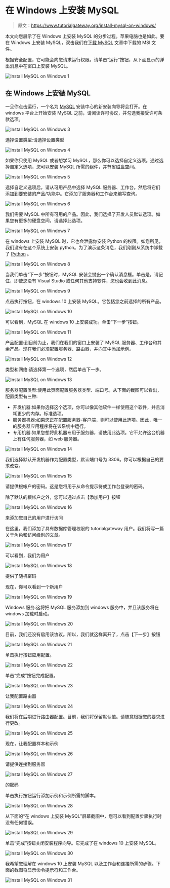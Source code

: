 # 在 Windows 上安装 MySQL

> 原文：<https://www.tutorialgateway.org/install-mysql-on-windows/>

本文向您展示了在 Windows 上安装 MySQL 的分步过程。苹果电脑也是如此。要在 Windows 上安装 MySQL，双击我们在[下载 MySQL](https://www.tutorialgateway.org/how-to-download-mysql/) 文章中下载的 MSI 文件。

根据安全配置，它可能会向您请求运行权限。请单击“运行”按钮，从下面显示的弹出消息中在窗口上安装 MySQL。

![Install MySQL on Windows 1](img/9ffd9915b753f5bde9b74ba2dfa5466b.png)

## 在 Windows 上安装 MySQL

一旦你点击运行，一个名为 [MySQL](https://www.tutorialgateway.org/mysql-tutorial/) 安装中心的新安装向导将会打开。在 windows 平台上开始安装 MySQL 之前，请阅读许可协议，并勾选我接受许可条款选项。

![Install MySQL on Windows 3](img/cca604f343b9ba457ff0d4bbe9ebe570.png)

选择设置类型:请选择设置类型

![Install MySQL on Windows 4](img/70a9b7ce3968b25e71b36311340bdf09.png)

如果你只使用 MySQL 或者想学习 MySQL，那么你可以选择自定义选项。通过选择自定义选项，您可以安装 MySQL 所需的组件，并节省磁盘空间。

![Install MySQL on Windows 5](img/12fe66faf73579371576922e1cf707b0.png)

选择自定义选项后，请从可用产品中选择 MySQL 服务器、工作台。然后将它们添加到要安装的产品/功能中。它添加了服务器和工作台来编写查询。

![Install MySQL on Windows 6](img/bf1ae0152dc453e5e609358da4b5dbd7.png)

我们需要 MySQL 中所有可用的产品。因此，我们选择了开发人员默认选项。如果您有更多的硬盘空间，请选择此选项。

![Install MySQL on Windows 7](img/8d2778212b8aea4c83350db213b90981.png)

在 windows 上安装 MySQL 时，它也会泄露你安装 Python 的权限。如您所见，我们没有在这个系统上安装 python。为了演示这条消息，我们刚刚从系统中卸载了 [Python](https://www.tutorialgateway.org/python-tutorial/) 。

![Install MySQL on Windows 8](img/291ee02ca745c27d869493fd98923702.png)

当我们单击“下一步”按钮时，MySQL 安装会抛出一个确认消息框。单击是。请记住，即使您没有 Visual Studio 或任何其他支持软件，您也会收到此消息。

![Install MySQL on Windows 9](img/eb16d3d7b18f8d24c26046a920926637.png)

点击执行按钮，在 windows 10 上安装 MySQL。它包括您之前选择的所有产品。

![Install MySQL on Windows 10](img/4f585d5a94fcda19b3172f5255e7b168.png)

可以看到，MySQL 在 windows 10 上安装成功。单击“下一步”按钮。

![Install MySQL on Windows 11](img/097e9755424cbd9e32049ebf95d8aac4.png)

产品配置:到目前为止，我们在我们的窗口上安装了 MySQL 服务器、工作台和其余产品。现在我们必须配置服务器、路由器，并向其中添加示例。

![Install MySQL on Windows 12](img/ca5af9cbbff8571dcad130762ce363bc.png)

类型和网络:请选择第一个选项，然后单击下一步。

![Install MySQL on Windows 13](img/ec472d4ce57e6c57d5eb117cc103ab74.png)

服务器配置类型:使用此页面配置服务器类型、端口号。从下面的截图可以看出，配置类型有三种:

*   开发机器:如果你选择这个选项，你可以像其他软件一样使用这个软件，并且消耗更少的内存。标准选项。
*   服务器机器:如果您正在配置服务器-客户端，则可以使用此选项。因此，唯一的服务器应用程序将在该系统中运行。
*   专用机器:如果您想将此机器专用于服务器，请使用此选项。它不允许这台机器上有任何服务器，如 web 服务器。

![Install MySQL on Windows 14](img/d79e2a807362c083f085d15f8a1b9a24.png)

我们选择默认开发机器作为配置类型，默认端口号为 3306。你可以根据自己的要求改变。

![Install MySQL on Windows 15](img/35d20949e57922e595b6572b671f9796.png)

请提供根帐户的密码。这是您将用于从命令提示符或工作台登录的密码。

除了默认的根帐户之外，您可以通过点击【添加用户】按钮

![Install MySQL on Windows 16](img/51c6555352db2530350f31b4411aecb2.png)

来添加您自己的用户进行访问

在这里，我们添加了具有数据库管理权限的 tutorialgateway 用户。我们将写一篇关于角色和访问级别的文章。

![Install MySQL on Windows 17](img/7c688f869ad2680a7d19104429af7cbf.png)

可以看到，我们为用户

![Install MySQL on Windows 18](img/e9be72199916a032df8e78b6823a85a4.png)

提供了随机密码

现在，你可以看到一个新用户

![Install MySQL on Windows 19](img/6255e3faaec750a1ae79d2db553e4f1a.png)

Windows 服务:这将把 MySQL 服务添加到 windows 服务中，并且该服务将在 windows 加载时启动。

![Install MySQL on Windows 20](img/4306d8110eaddba2f596e82d965d2933.png)

目前，我们还没有启用该协议。所以，我们就这样离开了，点击【下一步】按钮

![Install MySQL on Windows 21](img/30f1c3ea1570940b38984f6a7d7ff0f3.png)

单击执行按钮应用配置。

![Install MySQL on Windows 22](img/2a457646e05be185a11b76f1381ef413.png)

单击“完成”按钮完成配置。

![Install MySQL on Windows 23](img/9235d1e7e254fa990b4fdd6a4fd81522.png)

让我配置路由器

![Install MySQL on Windows 24](img/76642f76aa3410340bae653f8ceb16ba.png)

我们将在后期进行路由器配置。目前，我们将保留默认值。请随意根据您的要求进行更改。

![Install MySQL on Windows 25](img/86ee5aaf68fc418ef4c32f4c20552b81.png)

现在，让我配置样本和示例

![Install MySQL on Windows 26](img/53025b9c4e90540aed7d032f4a5794fc.png)

请提供连接到服务器

![Install MySQL on Windows 27](img/92dc14c7bdd5efb1ca3a23e527752c73.png)

的密码

单击执行按钮运行添加示例和示例所需的脚本。

![Install MySQL on Windows 28](img/371001ef4c6465965bc5f8cea1cb876f.png)

从下面的“在 windows 上安装 MySQL”屏幕截图中，您可以看到配置步骤执行时没有任何错误。

![Install MySQL on Windows 29](img/fcb55a12737affcc67148a6aa06831a2.png)

单击“完成”按钮关闭安装程序向导。它完成了在 windows 10 上安装 MySQL。

![Install MySQL on Windows 30](img/bb8f3334725dcd89b3316676bf8763d7.png)

我希望您理解在 windows 10 上安装 MySQL 以及工作台和连接所需的步骤。下面的截图将显示命令提示符和工作台。

![Install MySQL on Windows 31](img/06905230afbdd4258ecc963586c4d3ac.png)